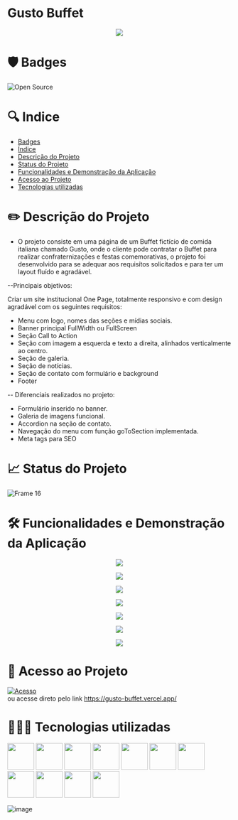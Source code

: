 # Gusto Buffet

<p align='center'>
  <img src='https://user-images.githubusercontent.com/108281436/218237907-fb908230-d54d-4ff5-85d6-dc54c988d357.png'/>
<p/>


# 🛡️ Badges
![Open Source](https://img.shields.io/badge/OpenSource-%E2%9D%A4-green)


# 🔍 Indice

* [Badges](https://github.com/elielgomes/Devflix-Mobx/blob/master/README.md#%EF%B8%8F-badges)
* [Índice](https://github.com/elielgomes/Devflix-Mobx/blob/master/README.md#-indice)
* [Descrição do Projeto](https://github.com/elielgomes/Devflix-Mobx/blob/master/README.md#%EF%B8%8F-descri%C3%A7%C3%A3o-do-projeto)
* [Status do Projeto](https://github.com/elielgomes/Devflix-Mobx/blob/master/README.md#-status-do-projeto)
* [Funcionalidades e Demonstração da Aplicação](https://github.com/elielgomes/Devflix-Mobx/blob/master/README.md#%EF%B8%8F-funcionalidades-e-demonstra%C3%A7%C3%A3o-da-aplica%C3%A7%C3%A3o)
* [Acesso ao Projeto](https://github.com/elielgomes/Devflix-Mobx/blob/master/README.md#-acesso-ao-projeto)
* [Tecnologias utilizadas](https://github.com/elielgomes/Devflix-Mobx/blob/master/README.md#-tecnologias-utilizadas)


# ✏️ Descrição do Projeto

- O projeto consiste em uma página de um Buffet fictício de comida italiana chamado Gusto, onde o cliente pode contratar o Buffet para realizar confraternizações e festas comemorativas, o projeto foi desenvolvido para se adequar aos requisítos solicitados e para ter um layout fluído e agradável.

--Principais objetivos:

Criar um site institucional One Page, totalmente responsivo e com design agradável com os seguintes requisitos:
- Menu com logo, nomes das seções e mídias sociais.
- Banner principal FullWidth ou FullScreen
- Seção Call to Action
- Seção com imagem a esquerda e texto a direita, alinhados verticalmente ao centro.
- Seção de galeria.
- Seção de notícias.
- Seção de contato com formulário e background
- Footer

-- Diferenciais realizados no projeto:

- Formulário inserido no banner.
- Galeria de imagens funcional.
- Accordion na seção de contato.
- Navegação do menu com função goToSection implementada.
- Meta tags para SEO

# 📈 Status do Projeto
![Frame 16](https://user-images.githubusercontent.com/108281436/192803852-d0a0e110-a351-4eb9-ad0e-95cb36a0bb49.png)

# 🛠️ Funcionalidades e Demonstração da Aplicação

<p align='center'>
  <img src="https://user-images.githubusercontent.com/108281436/218238551-94b97716-5203-4f7d-b325-0888c50512de.png"/>
</p>

<p align='center'>
  <img src="https://user-images.githubusercontent.com/108281436/218238568-d25d74b2-a4ac-43db-bf14-3f81814fcc3c.png"/>
</p>

 <p align='center'>
  <img src="https://user-images.githubusercontent.com/108281436/218238590-bb4869f8-0c8d-4490-9760-d1a665ef0881.png"/>
</p>
    
<p align='center'>
  <img src="https://user-images.githubusercontent.com/108281436/218238622-cfa4a11f-4669-4696-aea2-c031059dd2d1.png"/>
</p>
 
 <p align='center'>
  <img src="https://user-images.githubusercontent.com/108281436/218238635-43a0f4f0-d66c-4150-a442-028aa05776db.png"/>
</p>
    
<p align='center'>
  <img src="https://user-images.githubusercontent.com/108281436/218238653-442fc817-2d8c-4bf8-af74-7275dc9c2221.png"/>
</p>
<p align='center'>
  <img src="https://user-images.githubusercontent.com/108281436/218238675-cc922978-6258-4abe-9e6a-b8acdc55c8a6.png"/>
</p>


# 🔑 Acesso ao Projeto

[![Acesso](https://user-images.githubusercontent.com/108281436/192802838-0c7abeda-f41a-4c34-86c7-ead30e2b223c.png)](https://gusto-buffet.vercel.app/) <br>
ou acesse direto pelo link https://gusto-buffet.vercel.app/

# 👨🏻‍💻 Tecnologias utilizadas
<div align='start'>

<img width=60 heigth=60 src="https://cdn.jsdelivr.net/gh/devicons/devicon/icons/typescript/typescript-original.svg"  />

<img width=60 heigth=60 src="https://cdn.jsdelivr.net/gh/devicons/devicon/icons/nextjs/nextjs-original.svg"  />

<img width=60 heigth=60 src="https://user-images.githubusercontent.com/108281436/205325896-cc8dd048-ebb4-4455-99ed-af81caf81410.png" />
  
 <img width=60 heigth=60 src="https://user-images.githubusercontent.com/108281436/218239772-94cc117f-029d-4a01-98f8-c335e1506e8b.png" />
  
<img width=60 heigth=60 src="https://user-images.githubusercontent.com/108281436/218239728-1d98df7f-e833-4e6a-a2dd-cd1e00fff67b.png" />

<img width=60 heigth=60 src="https://cdn.jsdelivr.net/gh/devicons/devicon/icons/git/git-original.svg" />

<img width=60 heigth=60 src="https://cdn.jsdelivr.net/gh/devicons/devicon/icons/github/github-original.svg" />

<img width=60 heigth=60 src="https://cdn.jsdelivr.net/gh/devicons/devicon/icons/photoshop/photoshop-plain.svg" />

<img width=60 heigth=60 src="https://cdn.jsdelivr.net/gh/devicons/devicon/icons/figma/figma-original.svg" />

<img width=60 heigth=60 src="https://cdn.jsdelivr.net/gh/devicons/devicon/icons/visualstudio/visualstudio-plain.svg" />
  
<img width=60 heigth=60 src="https://cdn.jsdelivr.net/gh/devicons/devicon/icons/linux/linux-original.svg" />
  
  ![image](https://user-images.githubusercontent.com/108281436/218239772-94cc117f-029d-4a01-98f8-c335e1506e8b.png)



</div>
